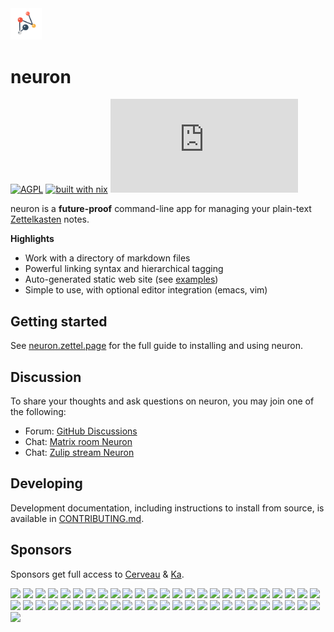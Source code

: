 <img width="10%" src="./assets/neuron.svg">

# neuron

[![AGPL](https://img.shields.io/badge/License-AGPL%20v3-blue.svg)](https://en.wikipedia.org/wiki/Affero_General_Public_License)
[![built with nix](https://img.shields.io/badge/Built_With-Nix-5277C3.svg?logo=nixos&labelColor=73C3D5)](https://builtwithnix.org)
[![Matrix](https://img.shields.io/matrix/neuron:matrix.org)](https://app.element.io/#/room/#neuron:matrix.org)

neuron is a **future-proof** command-line app for managing your plain-text [Zettelkasten](https://neuron.zettel.page/zettelkasten.html) notes.

**Highlights**

- Work with a directory of markdown files
- Powerful linking syntax and hierarchical tagging
- Auto-generated static web site (see [examples](https://neuron.zettel.page/examples.html))
- Simple to use, with optional editor integration (emacs, vim)

## Getting started

See [neuron.zettel.page](https://neuron.zettel.page/) for the full guide to installing and using neuron.

## Discussion

To share your thoughts and ask questions on neuron, you may join one of the following:

- Forum: [GitHub Discussions](https://github.com/srid/neuron/discussions)
- Chat: [Matrix room Neuron](https://app.element.io/#/room/#neuron:matrix.org)
- Chat: [Zulip stream Neuron](https://funprog.zulipchat.com/#narrow/stream/231929-Neuron)

## Developing

Development documentation, including instructions to install from source, is available in [CONTRIBUTING.md](https://github.com/srid/neuron/blob/master/CONTRIBUTING.md).

## Sponsors

Sponsors get full access to [Cerveau](https://www.cerveau.app/) & [Ka](https://ka.srid.ca/).

[<img src="https://github-sponsors.srid.ca/sponsor/avatar/0" width="35">](https://github-sponsors.srid.ca/sponsor/profile/0)
[<img src="https://github-sponsors.srid.ca/sponsor/avatar/1" width="35">](https://github-sponsors.srid.ca/sponsor/profile/1)
[<img src="https://github-sponsors.srid.ca/sponsor/avatar/2" width="35">](https://github-sponsors.srid.ca/sponsor/profile/2)
[<img src="https://github-sponsors.srid.ca/sponsor/avatar/3" width="35">](https://github-sponsors.srid.ca/sponsor/profile/3)
[<img src="https://github-sponsors.srid.ca/sponsor/avatar/4" width="35">](https://github-sponsors.srid.ca/sponsor/profile/4)
[<img src="https://github-sponsors.srid.ca/sponsor/avatar/5" width="35">](https://github-sponsors.srid.ca/sponsor/profile/5)
[<img src="https://github-sponsors.srid.ca/sponsor/avatar/6" width="35">](https://github-sponsors.srid.ca/sponsor/profile/6)
[<img src="https://github-sponsors.srid.ca/sponsor/avatar/7" width="35">](https://github-sponsors.srid.ca/sponsor/profile/7)
[<img src="https://github-sponsors.srid.ca/sponsor/avatar/8" width="35">](https://github-sponsors.srid.ca/sponsor/profile/8)
[<img src="https://github-sponsors.srid.ca/sponsor/avatar/9" width="35">](https://github-sponsors.srid.ca/sponsor/profile/9)
[<img src="https://github-sponsors.srid.ca/sponsor/avatar/10" width="35">](https://github-sponsors.srid.ca/sponsor/profile/10)
[<img src="https://github-sponsors.srid.ca/sponsor/avatar/11" width="35">](https://github-sponsors.srid.ca/sponsor/profile/11)
[<img src="https://github-sponsors.srid.ca/sponsor/avatar/12" width="35">](https://github-sponsors.srid.ca/sponsor/profile/12)
[<img src="https://github-sponsors.srid.ca/sponsor/avatar/13" width="35">](https://github-sponsors.srid.ca/sponsor/profile/13)
[<img src="https://github-sponsors.srid.ca/sponsor/avatar/14" width="35">](https://github-sponsors.srid.ca/sponsor/profile/14)
[<img src="https://github-sponsors.srid.ca/sponsor/avatar/15" width="35">](https://github-sponsors.srid.ca/sponsor/profile/15)
[<img src="https://github-sponsors.srid.ca/sponsor/avatar/16" width="35">](https://github-sponsors.srid.ca/sponsor/profile/16)
[<img src="https://github-sponsors.srid.ca/sponsor/avatar/17" width="35">](https://github-sponsors.srid.ca/sponsor/profile/17)
[<img src="https://github-sponsors.srid.ca/sponsor/avatar/18" width="35">](https://github-sponsors.srid.ca/sponsor/profile/18)
[<img src="https://github-sponsors.srid.ca/sponsor/avatar/19" width="35">](https://github-sponsors.srid.ca/sponsor/profile/19)
[<img src="https://github-sponsors.srid.ca/sponsor/avatar/20" width="35">](https://github-sponsors.srid.ca/sponsor/profile/20)
[<img src="https://github-sponsors.srid.ca/sponsor/avatar/21" width="35">](https://github-sponsors.srid.ca/sponsor/profile/21)
[<img src="https://github-sponsors.srid.ca/sponsor/avatar/22" width="35">](https://github-sponsors.srid.ca/sponsor/profile/22)
[<img src="https://github-sponsors.srid.ca/sponsor/avatar/23" width="35">](https://github-sponsors.srid.ca/sponsor/profile/23)
[<img src="https://github-sponsors.srid.ca/sponsor/avatar/24" width="35">](https://github-sponsors.srid.ca/sponsor/profile/24)
[<img src="https://github-sponsors.srid.ca/sponsor/avatar/25" width="35">](https://github-sponsors.srid.ca/sponsor/profile/25)
[<img src="https://github-sponsors.srid.ca/sponsor/avatar/26" width="35">](https://github-sponsors.srid.ca/sponsor/profile/26)
[<img src="https://github-sponsors.srid.ca/sponsor/avatar/27" width="35">](https://github-sponsors.srid.ca/sponsor/profile/27)
[<img src="https://github-sponsors.srid.ca/sponsor/avatar/28" width="35">](https://github-sponsors.srid.ca/sponsor/profile/28)
[<img src="https://github-sponsors.srid.ca/sponsor/avatar/29" width="35">](https://github-sponsors.srid.ca/sponsor/profile/29)
[<img src="https://github-sponsors.srid.ca/sponsor/avatar/30" width="35">](https://github-sponsors.srid.ca/sponsor/profile/30)
[<img src="https://github-sponsors.srid.ca/sponsor/avatar/31" width="35">](https://github-sponsors.srid.ca/sponsor/profile/31)
[<img src="https://github-sponsors.srid.ca/sponsor/avatar/32" width="35">](https://github-sponsors.srid.ca/sponsor/profile/32)
[<img src="https://github-sponsors.srid.ca/sponsor/avatar/33" width="35">](https://github-sponsors.srid.ca/sponsor/profile/33)
[<img src="https://github-sponsors.srid.ca/sponsor/avatar/34" width="35">](https://github-sponsors.srid.ca/sponsor/profile/34)
[<img src="https://github-sponsors.srid.ca/sponsor/avatar/35" width="35">](https://github-sponsors.srid.ca/sponsor/profile/35)
[<img src="https://github-sponsors.srid.ca/sponsor/avatar/36" width="35">](https://github-sponsors.srid.ca/sponsor/profile/36)
[<img src="https://github-sponsors.srid.ca/sponsor/avatar/37" width="35">](https://github-sponsors.srid.ca/sponsor/profile/37)
[<img src="https://github-sponsors.srid.ca/sponsor/avatar/38" width="35">](https://github-sponsors.srid.ca/sponsor/profile/38)
[<img src="https://github-sponsors.srid.ca/sponsor/avatar/39" width="35">](https://github-sponsors.srid.ca/sponsor/profile/39)
[<img src="https://github-sponsors.srid.ca/sponsor/avatar/40" width="35">](https://github-sponsors.srid.ca/sponsor/profile/40)
[<img src="https://github-sponsors.srid.ca/sponsor/avatar/41" width="35">](https://github-sponsors.srid.ca/sponsor/profile/41)
[<img src="https://github-sponsors.srid.ca/sponsor/avatar/42" width="35">](https://github-sponsors.srid.ca/sponsor/profile/42)
[<img src="https://github-sponsors.srid.ca/sponsor/avatar/43" width="35">](https://github-sponsors.srid.ca/sponsor/profile/43)
[<img src="https://github-sponsors.srid.ca/sponsor/avatar/44" width="35">](https://github-sponsors.srid.ca/sponsor/profile/44)
[<img src="https://github-sponsors.srid.ca/sponsor/avatar/45" width="35">](https://github-sponsors.srid.ca/sponsor/profile/45)
[<img src="https://github-sponsors.srid.ca/sponsor/avatar/46" width="35">](https://github-sponsors.srid.ca/sponsor/profile/46)
[<img src="https://github-sponsors.srid.ca/sponsor/avatar/47" width="35">](https://github-sponsors.srid.ca/sponsor/profile/47)
[<img src="https://github-sponsors.srid.ca/sponsor/avatar/48" width="35">](https://github-sponsors.srid.ca/sponsor/profile/48)
[<img src="https://github-sponsors.srid.ca/sponsor/avatar/49" width="35">](https://github-sponsors.srid.ca/sponsor/profile/49)
[<img src="https://github-sponsors.srid.ca/sponsor/avatar/50" width="35">](https://github-sponsors.srid.ca/sponsor/profile/50)
